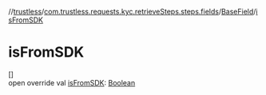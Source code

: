 //[trustless](../../../index.md)/[com.trustless.requests.kyc.retrieveSteps.steps.fields](../index.md)/[BaseField](index.md)/[isFromSDK](is-from-s-d-k.md)

# isFromSDK

[]\
open override val [isFromSDK](is-from-s-d-k.md): [Boolean](https://kotlinlang.org/api/latest/jvm/stdlib/kotlin/-boolean/index.html)
